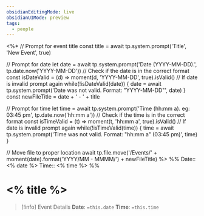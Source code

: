 ```yaml
---
obsidianEditingMode: live
obsidianUIMode: preview
tags:
  - people
---
```

<%*
// Prompt for event title
const title = await tp.system.prompt('Title', 'New Event', true)

// Prompt for date
let date = await tp.system.prompt('Date (YYYY-MM-DD).', tp.date.now('YYYY-MM-DD'))
// Check if the date is in the correct format
const isDateValid = (d) => moment(d, 'YYYY-MM-DD', true).isValid()
// If date is invalid prompt again
while(!isDateValid(date)) {
	date = await tp.system.prompt('Date was not valid. Format: "YYYY-MM-DD"', date)
}
const newFileTitle = date + ' - ' + title

// Prompt for time
let time = await tp.system.prompt('Time (hh:mm a). eg: 03:45 pm', tp.date.now('hh:mm a'))
// Check if the time is in the correct format
const isTimeValid = (t) => moment(t, 'hh:mm a', true).isValid()
// If date is invalid prompt again
while(!isTimeValid(time)) {
	time = await tp.system.prompt('Time was not valid. Format: "hh:mm a" (03:45 pm)', time)
}

// Move file to proper location
await tp.file.move('/Events/' + moment(date).format('YYYY/MM - MMMM/') + newFileTitle)
%>
%%
Date:: <% date %>
Time:: <% time %>
%%
# <% title %>

> [!info] Event Details
> **Date**: `=this.date`
> **Time**: `=this.time`
